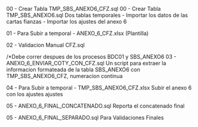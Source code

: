 
00 - Crear Tabla TMP_SBS_ANEXO6_CFZ.sql
00 - Crear Tabla TMP_SBS_ANEXO6.sql
Dos tablas temporales
	- Importar los datos de las cartas fianzas
	- Importar los ajustes del anexo 6

01 - Para Subir a temporal - ANEXO_6_CFZ.xlsx (Plantilla)

02 - Validacion Manual CFZ.sql

/*Debe correr despues de los procesos BDC01 y SBS_ANEXO6
03 - ANEXO_6_ENVIAR_COTY_CON_CFZ.sql
	Un script para extraer la informacion formateada de la tabla SBS_ANEXO6 con TMP_SBS_ANEXO6_CFZ, numeracion continua

04 - Para Subir a temporal - TMP_SBS_ANEXO6_CFZ.xlsx
	Subir el anexo 6 con los ajustes ajustes

05 - ANEXO_6_FINAL_CONCATENADO.sql
	Reporta el concatenado final

05 - ANEXO_6_FINAL_SEPARADO.sql
	Para Validaciones Finales